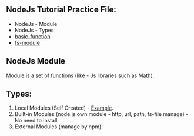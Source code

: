 ## NodeJs Tutorial Practice File: 

* NodeJs - Module
* NodeJs - Types
* [basic-function](https://islamhossain.info/)
* [fs-module](https://github.com/Islam2718/nodejs-basic-tutorial/blob/main/PracticeFiles/fs-module/)


## NodeJs Module 
Module is a set of functions (like - Js libraries such as Math). 

## Types: 

1. Local Modules (Self Created) - [Example](https://github.com/Islam2718/nodejs-basic-tutorial/blob/main/PracticeFiles/basic-function.js).
2. Built-in Modules (node.js own module - http, url, path, fs-file manage) - No need to install.
3. External Modules (manage by npm).